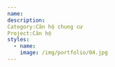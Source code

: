 ```yaml
---
name:
description:
Category:Căn hộ chung cư
Project:Căn hộ
styles:
  - name:
    image: /img/portfolio/04.jpg
---
```

